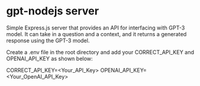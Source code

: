 # gpt-nodejs server

Simple Express.js server that provides an API for interfacing with GPT-3 model. It can take in a question and a context, and it returns a generated response using the GPT-3 model.

Create a .env file in the root directory and add your CORRECT_API_KEY and OPENAI_API_KEY as shown below:

CORRECT_API_KEY=<Your_API_Key>
OPENAI_API_KEY=<Your_OpenAI_API_Key>